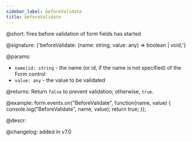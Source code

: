 ```yaml
---
sidebar_label: beforeValidate
title: beforeValidate
---          
```


@short: fires before validation of form fields has started

@signature: {'beforeValidate: (name: string, value: any) => boolean | void;'}

@params:
- `name|id: string` - the name (or id, if the name is not specified) of the Form control
- `value: any` - the value to be validated

@returns:
Return `false` to prevent validation; otherwise, `true`.

@example:
form.events.on("BeforeValidate", function(name, value) {
    console.log("BeforeValidate", name, value); 
    return true;
});

@descr:

@changelog: added in v7.0

[comment]: # (@relatedapi: form/api/form_validate_method.md)
